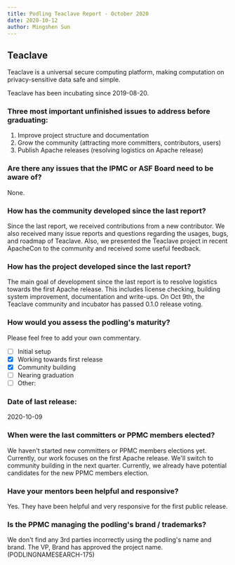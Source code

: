 ```yaml
---
title: Podling Teaclave Report - October 2020
date: 2020-10-12
author: Mingshen Sun
---
```


## Teaclave

Teaclave is a universal secure computing platform, making computation on
privacy-sensitive data safe and simple.

Teaclave has been incubating since 2019-08-20.

### Three most important unfinished issues to address before graduating:

  1. Improve project structure and documentation
  2. Grow the community (attracting more committers, contributors, users)
  3. Publish Apache releases (resolving logistics on Apache release)

### Are there any issues that the IPMC or ASF Board need to be aware of?

None. 

### How has the community developed since the last report?

Since the last report, we received contributions from a new contributor. We also
received many issue reports and questions regarding the usages, bugs, and
roadmap of Teaclave. Also, we presented the Teaclave project in recent ApacheCon
to the community and received some useful feedback.

### How has the project developed since the last report?

The main goal of development since the last report is to resolve logistics
towards the first Apache release. This includes license checking, building
system improvement, documentation and write-ups. On Oct 9th, the Teaclave
community and incubator has passed 0.1.0 release voting.

### How would you assess the podling's maturity?
Please feel free to add your own commentary.

  - [ ] Initial setup
  - [X] Working towards first release
  - [X] Community building
  - [ ] Nearing graduation
  - [ ] Other:

### Date of last release:

2020-10-09

### When were the last committers or PPMC members elected?

We haven't started new committers or PPMC members elections yet. Currently, our
work focuses on the first Apache release. We'll switch to community building in
the next quarter. Currently, we already have potential candidates for the new
PPMC members election.

### Have your mentors been helpful and responsive?

Yes. They have been helpful and very responsive for the first public release. 

### Is the PPMC managing the podling's brand / trademarks?
We don't find any 3rd parties incorrectly using the podling's name and brand.
The VP, Brand has approved the project name. (PODLINGNAMESEARCH-175)
